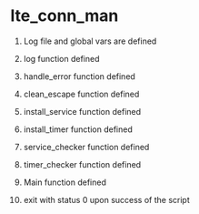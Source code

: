 # lte_conn_man
1) Log file and global vars are defined

2) log function defined

3) handle_error function defined

4) clean_escape function defined

5) install_service function defined

6) install_timer function defined

7) service_checker function defined

8) timer_checker function defined

9) Main function defined

10) exit with status 0 upon success of the script

